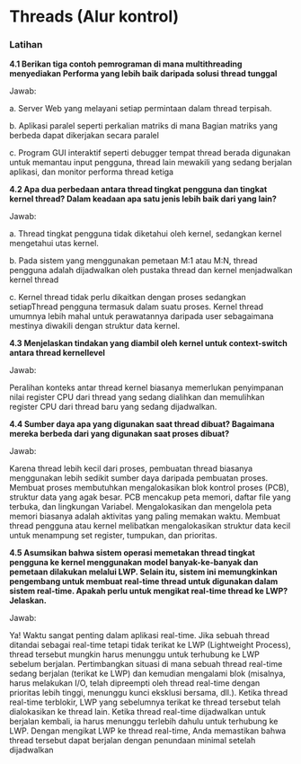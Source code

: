 # Threads (Alur kontrol)

### Latihan

**4.1 Berikan tiga contoh pemrograman di mana multithreading menyediakan Performa yang lebih baik daripada solusi thread tunggal**

Jawab:

a. Server Web yang melayani setiap permintaan dalam thread terpisah.

b. Aplikasi paralel seperti perkalian matriks di mana Bagian matriks yang berbeda dapat dikerjakan secara paralel

c. Program GUI interaktif seperti debugger tempat thread berada digunakan untuk memantau input pengguna, thread lain mewakili yang sedang berjalan
aplikasi, dan monitor performa thread ketiga 

**4.2 Apa dua perbedaan antara thread tingkat pengguna dan tingkat kernel thread? Dalam keadaan apa satu jenis lebih baik dari yang lain?**

Jawab:

a. Thread tingkat pengguna tidak diketahui oleh kernel, sedangkan kernel mengetahui utas kernel.

b. Pada sistem yang menggunakan pemetaan M:1 atau M:N, thread pengguna adalah dijadwalkan oleh pustaka thread dan kernel menjadwalkan kernel thread

c. Kernel thread tidak perlu dikaitkan dengan proses sedangkan setiapThread pengguna termasuk dalam suatu proses. Kernel thread umumnya
lebih mahal untuk perawatannya daripada user sebagaimana mestinya diwakili dengan struktur data kernel.

**4.3 Menjelaskan tindakan yang diambil oleh kernel untuk context-switch antara thread kernellevel**

Jawab:

Peralihan konteks antar thread kernel biasanya memerlukan penyimpanan nilai register CPU dari thread yang sedang dialihkan dan memulihkan register CPU dari thread baru yang sedang dijadwalkan.


**4.4 Sumber daya apa yang digunakan saat thread dibuat? Bagaimana mereka berbeda dari yang digunakan saat proses dibuat?**

Jawab:

Karena thread lebih kecil dari proses, pembuatan thread biasanya menggunakan lebih sedikit sumber daya daripada pembuatan proses. Membuat proses membutuhkan mengalokasikan blok kontrol proses (PCB), struktur data yang agak besar. PCB mencakup peta memori, daftar file yang terbuka, dan lingkungan
Variabel. Mengalokasikan dan mengelola peta memori biasanya adalah aktivitas yang paling memakan waktu. Membuat thread pengguna atau kernel melibatkan mengalokasikan struktur data kecil untuk menampung set register, tumpukan, dan prioritas.

**4.5 Asumsikan bahwa sistem operasi memetakan thread tingkat pengguna ke kernel menggunakan model banyak-ke-banyak dan pemetaan dilakukan melalui LWP. Selain itu, sistem ini memungkinkan pengembang untuk membuat real-time
thread untuk digunakan dalam sistem real-time. Apakah perlu untuk mengikat real-time thread ke LWP? Jelaskan.**

Jawab:

Ya! Waktu sangat penting dalam aplikasi real-time. Jika sebuah thread ditandai sebagai real-time tetapi tidak terikat ke LWP (Lightweight Process), thread tersebut mungkin harus menunggu untuk terhubung ke LWP sebelum berjalan. Pertimbangkan situasi di mana sebuah thread real-time sedang berjalan (terikat ke LWP) dan kemudian mengalami blok (misalnya, harus melakukan I/O, telah dipreempti oleh thread real-time dengan prioritas lebih tinggi, menunggu kunci eksklusi bersama, dll.). 
Ketika thread real-time terblokir, LWP yang sebelumnya terikat ke thread tersebut telah dialokasikan ke thread lain. Ketika thread real-time dijadwalkan untuk berjalan kembali, ia harus menunggu terlebih dahulu untuk terhubung ke LWP. Dengan mengikat LWP ke thread real-time, Anda memastikan bahwa thread tersebut dapat berjalan dengan penundaan minimal setelah dijadwalkan
